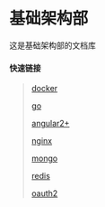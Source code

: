 # 基础架构部

这是基础架构部的文档库

#### 快速链接
>[docker](./docker/docker.md)
> 
>[go](./go/go.md)
> 
>[angular2+](./angular2/angular2.md)
> 
>[nginx](./nginx/nginx.md)
> 
>[mongo](./mongo/mongo.md)
> 
>[redis](./redis/redis.md)
> 
>[oauth2](./oauth2/oauth2.md)
> 